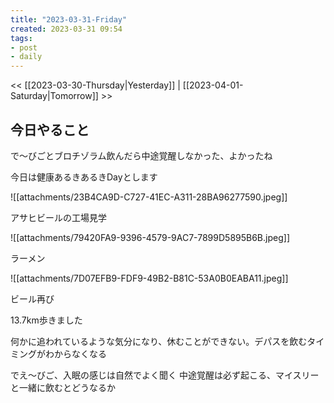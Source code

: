 ```yaml
---
title: "2023-03-31-Friday"
created: 2023-03-31 09:54
tags:
- post
- daily
---
```


<< [[2023-03-30-Thursday|Yesterday]] | [[2023-04-01-Saturday|Tomorrow]] >>

## 今日やること

で〜びごとブロチゾラム飲んだら中途覚醒しなかった、よかったね

今日は健康あるきあるきDayとします

![[attachments/23B4CA9D-C727-41EC-A311-28BA96277590.jpeg]]

アサヒビールの工場見学

![[attachments/79420FA9-9396-4579-9AC7-7899D5895B6B.jpeg]]

ラーメン

![[attachments/7D07EFB9-FDF9-49B2-B81C-53A0B0EABA11.jpeg]]

ビール再び

13.7km歩きました

何かに追われているような気分になり、休むことができない。デパスを飲むタイミングがわからなくなる

でえ〜びご、入眠の感じは自然でよく聞く
中途覚醒は必ず起こる、マイスリーと一緒に飲むとどうなるか